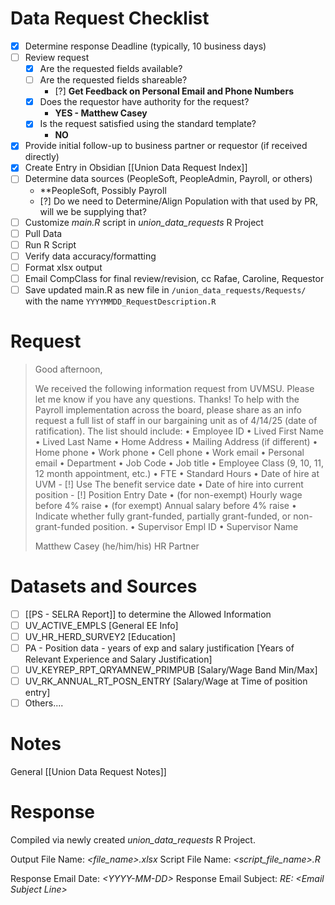 # Data Request Checklist
- [x] Determine response Deadline (typically, 10 business days)
- [ ] Review request 
	- [x] Are the requested fields available?
	- [ ] Are the requested fields shareable?
		- [?] **Get Feedback on Personal Email and Phone Numbers**
	- [x] Does the requestor have authority for the request?
		- **YES - Matthew Casey**
	- [x] Is the request satisfied using the standard template?
		- **NO**
- [x] Provide initial follow-up to business partner or requestor (if received directly)
- [x] Create Entry in Obsidian [[Union Data Request Index]]
- [ ] Determine data sources (PeopleSoft, PeopleAdmin, Payroll, or others)
	- **PeopleSoft, Possibly Payroll
	- [?] Do we need to Determine/Align Population with that used by PR, will we be supplying that?
- [ ] Customize *main.R* script in *union_data_requests* R Project
- [ ] Pull Data
- [ ] Run R Script
- [ ] Verify data accuracy/formatting
- [ ] Format xlsx output
- [ ] Email CompClass for final review/revision, cc Rafae, Caroline, Requestor
- [ ] Save updated main.R as new file in `/union_data_requests/Requests/` with the name `YYYYMMDD_RequestDescription.R`

# Request

> Good afternoon,
> 
> We received the following information request from UVMSU. Please let me know if you have any questions. Thanks!
> To help with the Payroll implementation across the board, please share as an info request a full list of staff in our bargaining unit as of 4/14/25 (date of ratification). The list should include:
> •	Employee ID
> •	Lived First Name
> •	Lived Last Name
> •	Home Address
> •	Mailing Address (if different)
> •	Home phone
> •	Work phone
> •	Cell phone
> •	Work email
> •	Personal email
> •	Department
> •	Job Code
> •	Job title
> •	Employee Class (9, 10, 11, 12 month appointment, etc.)
> •	FTE
> •	Standard Hours
> •	Date of hire at UVM
		- [!] Use The benefit service date
> •	Date of hire into current position
		- [!] Position Entry Date
> •	(for non-exempt) Hourly wage before 4% raise
> •	(for exempt) Annual salary before 4% raise
> •	Indicate whether fully grant-funded, partially grant-funded, or non-grant-funded position.
> •	Supervisor Empl ID
> •	Supervisor Name
> 
> 
> Matthew Casey (he/him/his)
> HR Partner
# Datasets and Sources
- [ ] [[PS - SELRA Report]] to determine the Allowed Information
- [ ] UV_ACTIVE_EMPLS [General EE Info]
- [ ] UV_HR_HERD_SURVEY2 [Education]
- [ ] PA - Position data - years of exp and salary justification [Years of Relevant Experience and Salary Justification]
- [ ] UV_KEYREP_RPT_QRYAMNEW_PRIMPUB [Salary/Wage Band Min/Max]
- [ ] UV_RK_ANNUAL_RT_POSN_ENTRY [Salary/Wage at Time of position entry]
- [ ] Others....

# Notes
General [[Union Data Request Notes]]

# Response
Compiled via newly created *union_data_requests* R Project. 

Output File Name:  *<file_name>.xlsx*
Script File Name:    *<script_file_name>.R* 

Response Email Date:       *<YYYY-MM-DD\>*
Response Email Subject:   *RE: <Email Subject Line\>*
